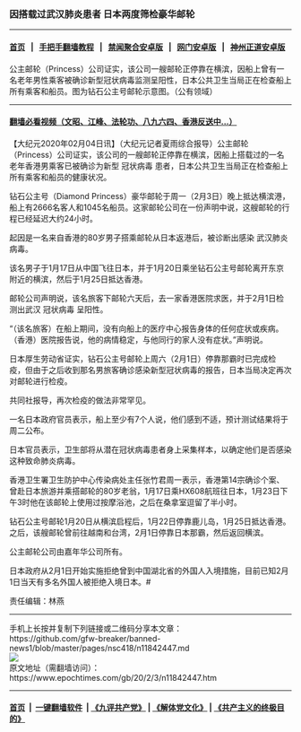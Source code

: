 ### 因搭载过武汉肺炎患者 日本两度筛检豪华邮轮
------------------------

#### [首页](https://github.com/gfw-breaker/banned-news1/blob/master/README.md) &nbsp;&nbsp;|&nbsp;&nbsp; [手把手翻墙教程](https://github.com/gfw-breaker/guides/wiki) &nbsp;&nbsp;|&nbsp;&nbsp; [禁闻聚合安卓版](https://github.com/gfw-breaker/bn-android) &nbsp;&nbsp;|&nbsp;&nbsp; [网门安卓版](https://github.com/oGate2/oGate) &nbsp;&nbsp;|&nbsp;&nbsp; [神州正道安卓版](https://github.com/SzzdOgate/update) 



<div><img alt="" class="aligncenter wp-post-image" src="https://i.epochtimes.com/assets/uploads/2020/02/1280px-Diamond_Princess_in_Hobart-600x400.jpg"/>
<div class="red16 caption">
 公主邮轮（Princess）公司证实，该公司一艘邮轮正停靠在横滨，因船上曾有一名老年男性乘客被确诊新型冠状病毒监测呈阳性，日本公共卫生当局正在检查船上所有乘客和船员。图为钻石公主号邮轮示意图。（公有领域）
</div>
</div><hr/>

#### [翻墙必看视频（文昭、江峰、法轮功、八九六四、香港反送中...）](https://github.com/gfw-breaker/banned-news1/blob/master/pages/link3.md)

<div><p>
 【大纪元2020年02月04日讯】（大纪元记者夏雨综合报导）公主邮轮（Princess）公司证实，该公司的一艘邮轮正停靠在横滨，因船上搭载过的一名老年香港男乘客已被确诊为新型
 <ok href="https://www.epochtimes.com/gb/tag/%E5%86%A0%E7%8A%B6%E7%97%85%E6%AF%92.html">
  冠状病毒
 </ok>
 患者，日本公共卫生当局正在检查船上所有乘客和船员的健康状况。
</p>
<p>
 钻石公主号（Diamond Princess）豪华邮轮于周一（2月3日）晚上抵达横滨港，船上有2666名客人和1045名船员。这家邮轮公司在一份声明中说，这艘邮轮的行程已经延迟大约24小时。
</p>
<p>
 起因是一名来自香港的80岁男子搭乘邮轮从日本返港后，被诊断出感染
 <ok href="https://www.epochtimes.com/gb/tag/%E6%AD%A6%E6%B1%89%E8%82%BA%E7%82%8E.html">
  武汉肺炎
 </ok>
 病毒。
</p>
<p>
 该名男子于1月17日从中国飞往日本，并于1月20日乘坐钻石公主号邮轮离开东京附近的横滨，然后于1月25日抵达香港。
</p>
<p>
 邮轮公司声明说，该名旅客下邮轮六天后，去一家香港医院求医，并于2月1日检测出武汉
 <ok href="https://www.epochtimes.com/gb/tag/%E5%86%A0%E7%8A%B6%E7%97%85%E6%AF%92.html">
  冠状病毒
 </ok>
 呈阳性。
</p>
<p>
 “（该名旅客）在船上期间，没有向船上的医疗中心报告身体的任何症状或疾病。（香港）医院报告说，他的病情稳定，与他同行的家人没有症状。”声明说。
</p>
<p>
 日本厚生劳动省证实，钻石公主号邮轮上周六（2月1日）停靠那霸时已完成检疫，但由于之后收到那名男旅客确诊感染新型冠状病毒的报告，日本当局决定再次对邮轮进行检疫。
</p>
<p>
 共同社报导，再次检疫的做法非常罕见。
</p>
<p>
 一名日本政府官员表示，船上至少有7个人说，他们感到不适，预计测试结果将于周二公布。
</p>
<p>
 日本官员表示，卫生部将从潜在冠状病毒患者身上采集样本，以确定他们是否感染这种致命肺炎病毒。
</p>
<p>
 香港卫生署卫生防护中心传染病处主任张竹君周一表示，香港第14宗确诊个案、曾赴日本旅游并乘搭邮轮的80岁老翁，1月17日乘HX608航班往日本，1月23日下午3时他在该邮轮上使用过按摩浴池，之后在桑拿室逗留了半小时。
</p>
<p>
 钻石公主号邮轮1月20日从横滨启程后，1月22日停靠鹿儿岛，1月25日抵达香港。之后，该艘邮轮曾前往越南和台湾，2月1日停靠日本那霸，然后返回横滨。
</p>
<p>
 公主邮轮公司由嘉年华公司所有。
</p>
<p>
 日本政府从2月1日开始实施拒绝曾到中国湖北省的外国人入境措施，目前已知2月1日当天有多名外国人被拒绝入境日本。#
</p>
<p>
 责任编辑：林燕
</p>
</div>
<hr/>
手机上长按并复制下列链接或二维码分享本文章：<br/>
https://github.com/gfw-breaker/banned-news1/blob/master/pages/nsc418/n11842447.md <br/>
<a href='https://github.com/gfw-breaker/banned-news1/blob/master/pages/nsc418/n11842447.md'><img src='https://github.com/gfw-breaker/banned-news1/blob/master/pages/nsc418/n11842447.md.png'/></a> <br/>
原文地址（需翻墙访问）：https://www.epochtimes.com/gb/20/2/3/n11842447.htm


------------------------
#### [首页](https://github.com/gfw-breaker/banned-news1/blob/master/README.md) &nbsp;|&nbsp; [一键翻墙软件](https://github.com/gfw-breaker/nogfw/blob/master/README.md) &nbsp;| [《九评共产党》](https://github.com/gfw-breaker/9ping.md/blob/master/README.md#九评之一评共产党是什么) | [《解体党文化》](https://github.com/gfw-breaker/jtdwh.md/blob/master/README.md) | [《共产主义的终极目的》](https://github.com/gfw-breaker/gczydzjmd.md/blob/master/README.md)


<img src='http://gfw-breaker.win/banned-news/pages/nsc418/n11842447.md' width='0px' height='0px'/>